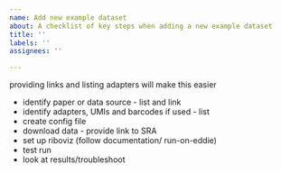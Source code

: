 ```yaml
---
name: Add new example dataset
about: A checklist of key steps when adding a new example dataset
title: ''
labels: ''
assignees: ''

---
```


providing links and listing adapters will make this easier
- identify paper or data source - list and link
- identify adapters, UMIs and barcodes if used - list
- create config file
- download data - provide link to SRA
- set up riboviz (follow documentation/ run-on-eddie)
- test run
- look at results/troubleshoot
